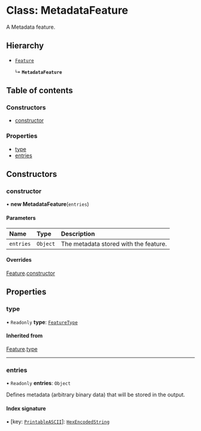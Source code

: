 # Class: MetadataFeature

A Metadata feature.

## Hierarchy

- [`Feature`](Feature.md)

  ↳ **`MetadataFeature`**

## Table of contents

### Constructors

- [constructor](MetadataFeature.md#constructor)

### Properties

- [type](MetadataFeature.md#type)
- [entries](MetadataFeature.md#entries)

## Constructors

### constructor

• **new MetadataFeature**(`entries`)

#### Parameters

| Name | Type | Description |
| :------ | :------ | :------ |
| `entries` | `Object` | The metadata stored with the feature. |

#### Overrides

[Feature](Feature.md).[constructor](Feature.md#constructor)

## Properties

### type

• `Readonly` **type**: [`FeatureType`](../enums/FeatureType.md)

#### Inherited from

[Feature](Feature.md).[type](Feature.md#type)

___

### entries

• `Readonly` **entries**: `Object`

Defines metadata (arbitrary binary data) that will be stored in the output.

#### Index signature

▪ [key: [`PrintableASCII`](../api_ref.md#printableascii)]: [`HexEncodedString`](../api_ref.md#hexencodedstring)
